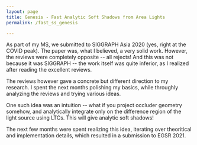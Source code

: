 ```yaml
---
layout: page
title: Genesis - Fast Analytic Soft Shadows from Area Lights
permalink: /fast_ss_genesis

---
```


As part of my MS, we submitted to SIGGRAPH Asia 2020 (yes, right at the COVID peak). The paper was, what I believed, a very solid work. However, the reviews were completely opposite -- all rejects! And this was not because it was SIGGRAPH -- the work itself was quite inferior, as I realized after reading the excellent reviews.

The reviews however gave a concrete but different direction to my research. I spent the next months polishing my basics, while throughly analyzing the reviews and trying various ideas. 

One such idea was an intuition -- what if you project occluder geometry somehow, and analytically integrate only on the difference region of the light source using LTCs. This will give analytic soft shadows!

The next few months were spent realizing this idea, iterating over theoritical and implementation details, which resulted in a submission to EGSR 2021.
